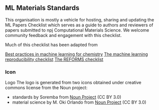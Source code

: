 ## ML Materials Standards

This organisation is mostly a vehicle for hosting, sharing and updating the ML Papers Checklist which serves as a guide to authors and reviewers of papers submitted to npj Computational Materials Science.
We welcome community feedback and engagement with this checklist.

Much of this checklist has been adapted from 

[Best practices in machine learning for chemistry](https://static-content.springer.com/esm/art%3A10.1038%2Fs41557-021-00716-z/MediaObjects/41557_2021_716_MOESM1_ESM.pdf)
[The machine learning reproducibility checklist](https://www.cs.mcgill.ca/~jpineau/ReproducibilityChecklist.pdf)
[The REFORMS checklist](https://reforms.cs.princeton.edu/appendices.pdf) 


### Icon

Logo
The logo is generated from two icons obtained under creative commons license from the Noun project:
* standards by Soremba from <a href="https://thenounproject.com/browse/icons/term/standards/" target="_blank" title="standards Icons">Noun Project</a> (CC BY 3.0)
* material science by M. Oki Orlando from <a href="https://thenounproject.com/browse/icons/term/material-science/" target="_blank" title="material science Icons">Noun Project</a> (CC BY 3.0)
